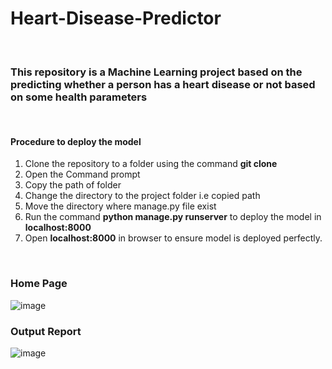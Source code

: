 # Heart-Disease-Predictor
<br/>

### This repository is a Machine Learning project based on the predicting whether a person has a heart disease or not based on some health parameters
<br/>

#### Procedure to deploy the model

1. Clone the repository to a folder using the command **git clone** 
2. Open the Command prompt
3. Copy the path of folder 
4. Change the directory to the project folder i.e copied path
5. Move the directory where manage.py file exist
6. Run the command **python manage.py runserver** to deploy the model in **localhost:8000**
7. Open **localhost:8000** in browser to ensure model is deployed perfectly.
<br/>


### Home Page 
![image](https://user-images.githubusercontent.com/92041466/176772201-9b9e0946-d205-4972-9269-20ec27358045.png)





### Output Report
![image](https://user-images.githubusercontent.com/92041466/176773976-3c3897c7-07ec-4888-85ad-3520baaf740c.png)








